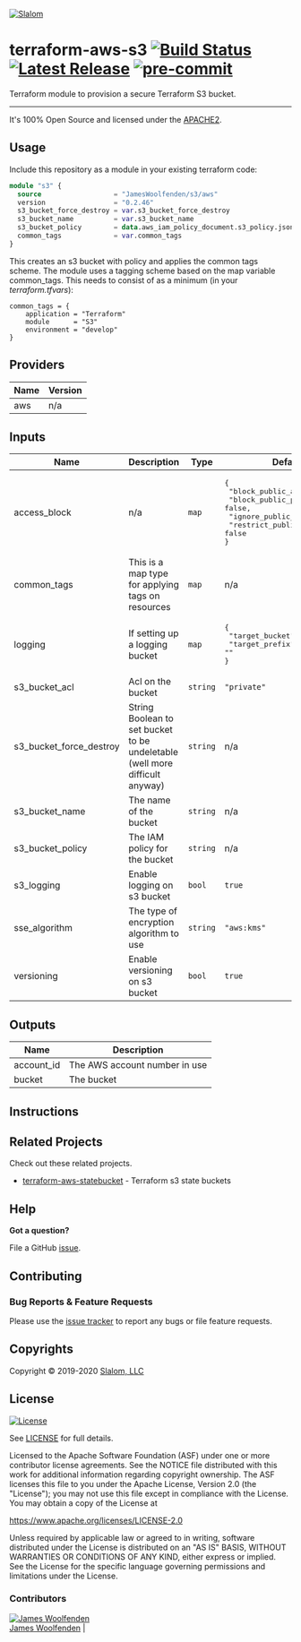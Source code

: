
[![Slalom][logo]](https://slalom.com)

# terraform-aws-s3 [![Build Status](https://api.travis-ci.com/JamesWoolfenden/terraform-aws-s3.svg?branch=master)](https://travis-ci.com/JamesWoolfenden/terraform-aws-s3) [![Latest Release](https://img.shields.io/github/release/JamesWoolfenden/terraform-aws-s3.svg)](https://github.com/JamesWoolfenden/terraform-aws-s3/releases/latest) [![pre-commit](https://img.shields.io/badge/pre--commit-enabled-brightgreen?logo=pre-commit&logoColor=white)](https://github.com/pre-commit/pre-commit)

Terraform module to provision a secure Terraform S3 bucket.

---

It's 100% Open Source and licensed under the [APACHE2](LICENSE).

## Usage

Include this repository as a module in your existing terraform code:

```terraform
module "s3" {
  source                  = "JamesWoolfenden/s3/aws"
  version                 = "0.2.46"
  s3_bucket_force_destroy = var.s3_bucket_force_destroy
  s3_bucket_name          = var.s3_bucket_name
  s3_bucket_policy        = data.aws_iam_policy_document.s3_policy.json
  common_tags             = var.common_tags
}
```

This creates an s3 bucket with policy and applies the common tags scheme.
The module uses a tagging scheme based on the map variable common_tags.
This needs to consist of as a minimum (in your _terraform.tfvars_):

```HCL
common_tags = {
    application = "Terraform"
    module      = "S3"
    environment = "develop"
}
```
<!-- BEGINNING OF PRE-COMMIT-TERRAFORM DOCS HOOK -->
## Providers

| Name | Version |
|------|---------|
| aws | n/a |

## Inputs

| Name | Description | Type | Default | Required |
|------|-------------|------|---------|:-----:|
| access\_block | n/a | `map` | <pre>{<br>  "block_public_acls": false,<br>  "block_public_policy": false,<br>  "ignore_public_acls": false,<br>  "restrict_public_buckets": false<br>}<br></pre> | no |
| common\_tags | This is a map type for applying tags on resources | `map` | n/a | yes |
| logging | If setting up a logging bucket | `map` | <pre>{<br>  "target_bucket": "",<br>  "target_prefix": ""<br>}<br></pre> | no |
| s3\_bucket\_acl | Acl on the bucket | `string` | `"private"` | no |
| s3\_bucket\_force\_destroy | String Boolean to set bucket to be undeletable (well more difficult anyway) | `string` | n/a | yes |
| s3\_bucket\_name | The name of the bucket | `string` | n/a | yes |
| s3\_bucket\_policy | The IAM policy for the bucket | `string` | n/a | yes |
| s3\_logging | Enable logging on s3 bucket | `bool` | `true` | no |
| sse\_algorithm | The type of encryption algorithm to use | `string` | `"aws:kms"` | no |
| versioning | Enable versioning on s3 bucket | `bool` | `true` | no |

## Outputs

| Name | Description |
|------|-------------|
| account\_id | The AWS account number in use |
| bucket | The  bucket |

<!-- END OF PRE-COMMIT-TERRAFORM DOCS HOOK -->

## Instructions

## Related Projects

Check out these related projects.

- [terraform-aws-statebucket](https://github.com/jameswoolfenden/terraform-aws-statebucket) - Terraform s3 state buckets

## Help

**Got a question?**

File a GitHub [issue](https://github.com/JamesWoolfenden/terraform-aws-3/issues).

## Contributing

### Bug Reports & Feature Requests

Please use the [issue tracker](https://github.com/JamesWoolfenden/terraform-aws-3/issues) to report any bugs or file feature requests.

## Copyrights

Copyright © 2019-2020 [Slalom, LLC](https://slalom.com)

## License

[![License](https://img.shields.io/badge/License-Apache%202.0-blue.svg)](https://opensource.org/licenses/Apache-2.0)

See [LICENSE](LICENSE) for full details.

Licensed to the Apache Software Foundation (ASF) under one
or more contributor license agreements.  See the NOTICE file
distributed with this work for additional information
regarding copyright ownership.  The ASF licenses this file
to you under the Apache License, Version 2.0 (the
"License"); you may not use this file except in compliance
with the License.  You may obtain a copy of the License at

<https://www.apache.org/licenses/LICENSE-2.0>

Unless required by applicable law or agreed to in writing,
software distributed under the License is distributed on an
"AS IS" BASIS, WITHOUT WARRANTIES OR CONDITIONS OF ANY
KIND, either express or implied.  See the License for the
specific language governing permissions and limitations
under the License.

### Contributors

  [![James Woolfenden][jameswoolfenden_avatar]][jameswoolfenden_homepage]<br/>[James Woolfenden][jameswoolfenden_homepage] |

  [jameswoolfenden_homepage]: https://github.com/jameswoolfenden
  [jameswoolfenden_avatar]: https://github.com/jameswoolfenden.png?size=150

[logo]: https://gist.githubusercontent.com/JamesWoolfenden/5c457434351e9fe732ca22b78fdd7d5e/raw/15933294ae2b00f5dba6557d2be88f4b4da21201/slalom-logo.png
[website]: https://slalom.com
[github]: https://github.com/jameswoolfenden
[linkedin]: https://www.linkedin.com/company/slalom-consulting/
[twitter]: https://twitter.com/Slalom

[share_twitter]: https://twitter.com/intent/tweet/?text=terraform-aws-s3&url=https://github.com/JamesWoolfenden/terraform-aws-3
[share_linkedin]: https://www.linkedin.com/shareArticle?mini=true&title=terraform-aws-s3&url=https://github.com/JamesWoolfenden/terraform-aws-3
[share_reddit]: https://reddit.com/submit/?url=https://github.com/JamesWoolfenden/terraform-aws-3
[share_facebook]: https://facebook.com/sharer/sharer.php?u=https://github.com/JamesWoolfenden/terraform-aws-3
[share_email]: mailto:?subject=terraform-aws-s3&body=https://github.com/JamesWoolfenden/terraform-aws-3
